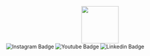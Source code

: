 <div id="header" align="center">
  <img src="https://media.giphy.com/media/M9gbBd9nbDrOTu1Mqx/giphy.gif" width="100"/>
</div>

<div id="badges">
  <img src="https://img.shields.io/badge/Instagram-pink?logo=instagram&logoColor=white&style=for-the-badge" alt="Instagram Badge">
  <img src="https://img.shields.io/badge/YouTube-red?logo=youtube&logoColor=white&style=for-the-badge" alt="Youtube Badge">
  <img src="https://img.shields.io/badge/LinkedIn-blue?logo=linkedin&logoColor=white&style=for-the-badge" alt="Linkedin Badge">
 </div>                                                                   
